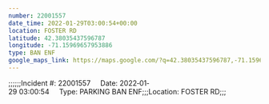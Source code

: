 ```yaml
---
number: 22001557
date_time: 2022-01-29T03:00:54+00:00
location: FOSTER RD
latitude: 42.38035437596787
longitude: -71.15969657953886
type: BAN ENF
google_maps_link: https://maps.google.com/?q=42.38035437596787,-71.15969657953886
---
```


;;;;;;Incident #: 22001557     Date: 2022‐01‐29 03:00:54     Type: PARKING BAN ENF;;;Location: FOSTER RD;;;
